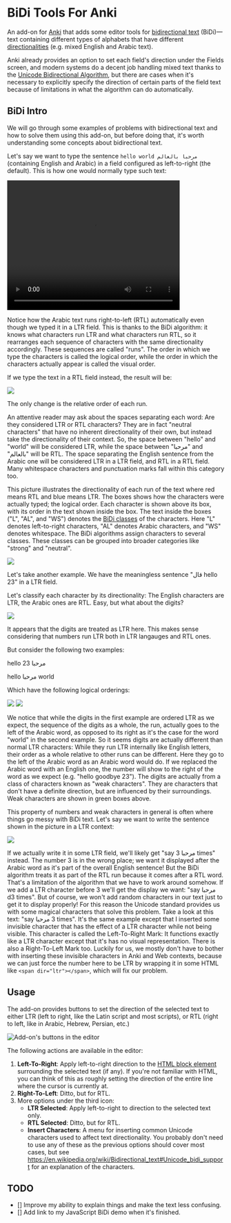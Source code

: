 # BiDi Tools For Anki

An add-on for [Anki](https://apps.ankiweb.net/) that adds some editor tools for
[bidirectional text](https://en.wikipedia.org/wiki/Bidirectional_text)
(BiDi)—text containing different types of alphabets that have different
[directionalities](https://en.wikipedia.org/wiki/Writing_system#Directionality) (e.g. mixed English and Arabic text).

Anki already provides an option to set each field's direction under the Fields screen,
and modern systems do a decent job handling mixed text thanks to the [Unicode Bidirectional Algorithm](https://unicode.org/reports/tr9/),
but there are cases when it's necessary to explicitly specify the direction of certain parts
of the field text because of limitations in what the algorithm can do automatically.

## BiDi Intro

We will go through some examples of problems with bidirectional text and how to solve them using this add-on,
but before doing that, it's worth understanding some concepts about bidirectional text.

Let's say we want to type the sentence `hello world مرحبا بالعالم` (containing English and Arabic)
in a field configured as left-to-right (the default). This is how one
would normally type such text:

<video src="demo/1.webm" type="video/webm" width="400" height="300" controls></video>

Notice how the Arabic text runs right-to-left (RTL) automatically even though we typed it in a LTR field.
This is thanks to the BiDi algorithm: it knows what characters run LTR and what characters run RTL,
so it rearranges each sequence of characters with the same directionality accordingly. These sequences are called "runs".
The order in which we type the characters is called the logical order, while the order in which
the characters actually appear is called the visual order.

If we type the text in a RTL field instead, the result will be:

![](demo/2.png)

The only change is the relative order of each run.

An attentive reader may ask about the spaces separating each word: Are they considered
LTR or RTL characters? They are in fact "neutral characters" that have no inherent directionality
of their own, but instead take the directionality of their context. So, the space between "hello"
and "world" will be considered LTR, while the space between "مرحبا" and "بالعالم" will be RTL.
The space separating the English sentence from the Arabic one will be considered LTR in a LTR field,
and RTL in a RTL field. Many whitespace characters and punctuation marks fall within this category too.

This picture illustrates the directionality of each run of the text where red means RTL and blue means LTR.
The boxes shows how the characters were actually typed; the logical order.
Each character is shown above its box, with its order in the text shown inside the box.
The text inside the boxes ("L", "AL", and "WS") denotes the [BiDi classes](https://unicode.org/reports/tr44/#Bidi_Class_Values) of the characters.
Here "L" denotes left-to-right characters, "AL" denotes Arabic characters, and "WS" denotes whitespace.
The BiDi algorithms assign characters to several classes. These classes can be grouped
into broader categories like "strong" and "neutral".

![](demo/2-illustrated.png)

Let's take another example. We have the meaningless sentence "قال hello 23" in a LTR field.

Let's classify each character by its directionality: The English characters are LTR, the Arabic ones are RTL.
Easy, but what about the digits?

![](demo/3.png)

It appears that the digits are treated as LTR here. This makes sense considering
that numbers run LTR both in LTR langauges and RTL ones.

But consider the following two examples:

hello مرحبا 23

hello مرحبا world

Which have the following logical orderings:

![](demo/4.png)
![](demo/5.png)


We notice that while the digits in the first example are ordered LTR as we expect,
the sequence of the digits as a whole, the run, actually goes to the left of the Arabic word,
as opposed to its right as it's the case for the word "world" in the second example.
So it seems digits are actually different than normal LTR characters: While they run
LTR internally like English letters, their order as a whole relative to other runs can be different.
Here they go to the left of the Arabic word as an Arabic word would do.
If we replaced the Arabic word with an English one, the number will show to the right
of the word as we expect (e.g. "hello goodbye 23").
The digits are actually from a class of characters known as "weak characters".
They are characters that don't have a definite direction, but are influenced by their surroundings.
Weak characters are shown in green boxes above.

This property of numbers and weak characters in general is often where things go messy with BiDi text.
Let's say we want to write the sentence shown in the picture in a LTR context:

![](demo/6.png)

If we actually write it in some LTR field, we'll likely get "say مرحبا 3 times" instead.
The number 3 is in the wrong place; we want it displayed
after the Arabic word as it's part of the overall English sentence! But the BiDi algorithm treats it as part
of the RTL run because it comes after a RTL word.
That's a limitation of the algorithm that we have to work around somehow.
If we add a LTR character before 3 we'll get the display we want: "say مرحبا d3 times".
But of course, we won't add random characters in our text
just to get it to display properly!
For this reason the Unicode standard provides us with some
magical characters that solve this problem. Take a look at this text: "say مرحبا ‎3 times".
It's the same example except that I inserted some invisible character that has the effect
of a LTR character while not being visible.
This character is called the Left-To-Right Mark: It functions exactly like a LTR character except that it's has
no visual representation. There is also a Right-To-Left Mark too.
Luckily for us, we mostly don't have to bother with inserting these invisible characters in Anki and Web contexts,
because we can just force the number here to be LTR by wrapping it in some HTML like `<span dir="ltr"></span>`,
which will fix our problem.

## Usage

The add-on provides buttons to set the direction of the selected text to either LTR
(left to right, like the Latin script and most scripts), or RTL (right to left,
like in Arabic, Hebrew, Persian, etc.)

![Add-on's buttons in the editor](demo/editor.png)

The following actions are available in the editor:
1. **Left-To-Right**: Apply left-to-right direction to the [HTML block element](https://developer.mozilla.org/en-US/docs/Web/HTML/Block-level_elements)
  surrounding the selected text (if any). If you're not familiar with HTML, you can think of this as roughly setting the direction
  of the entire line where the cursor is currently at.
2. **Right-To-Left**: Ditto, but for RTL.
3. More options under the third icon:
   - **LTR Selected**: Apply left-to-right to direction to the selected text only.
   - **RTL Selected**: Ditto, but for RTL.
   - **Insert Characters**: A menu for inserting common Unicode characters used to affect text directionality.
     You probably don't need to use any of these as the previous options should cover most cases,
     but see <https://en.wikipedia.org/wiki/Bidirectional_text#Unicode_bidi_support> for an explanation of the characters.

## TODO

- [] Improve my ability to explain things and make the text less confusing.
- [] Add link to my JavaScript BiDi demo when it's finished.
